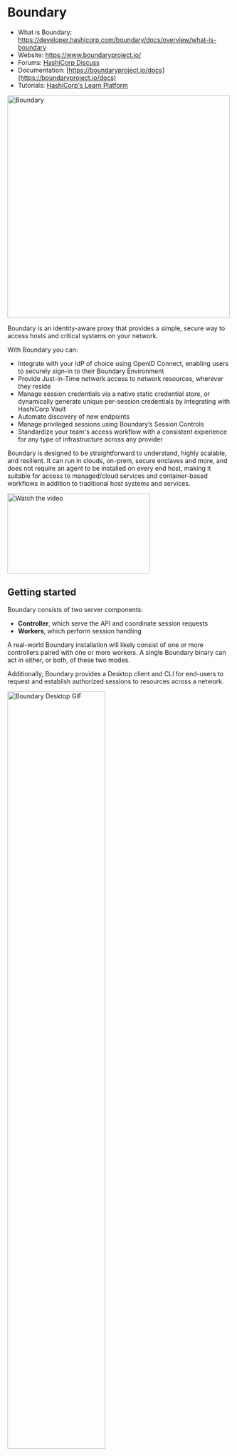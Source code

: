 # Boundary

- What is Boundary: https://developer.hashicorp.com/boundary/docs/overview/what-is-boundary
- Website: https://www.boundaryproject.io/
- Forums: [HashiCorp Discuss](https://discuss.hashicorp.com/c/boundary/)
- Documentation: [https://boundaryproject.io/docs](https://boundaryproject.io/docs)
- Tutorials: [HashiCorp's Learn Platform](https://developer.hashicorp.com/boundary/tutorials)

<img alt="Boundary" src="boundary.png" alt="Image" width="500px"/>

Boundary is an identity-aware proxy that provides a simple, secure way to access hosts and critical systems on your network.

With Boundary you can:

* Integrate with your IdP of choice using OpenID Connect, enabling users to securely sign-in to their Boundary Environment
* Provide Just-in-Time network access to network resources, wherever they reside 
* Manage session credentials via a native static credential store, or dynamically generate unique per-session credentials by integrating with HashiCorp Vault
* Automate discovery of new endpoints
* Manage privileged sessions using Boundary’s Session Controls
* Standardize your team's access workflow with a consistent experience for any type of infrastructure across any provider


Boundary is designed to be straightforward to understand, highly scalable, and 
resilient. It can run in clouds, on-prem, secure enclaves and more, and does not require
an agent to be installed on every end host, making it suitable for access to managed/cloud services and container-based workflows in addition to traditional host systems and services.


<img src="https://www.boundaryproject.io/_next/image?url=https%3A%2F%2Fwww.datocms-assets.com%2F58478%2F1664218843-boundary-illustration-option2-1.png&w=3840&q=75" alt="Watch the video" width="320" height="180">




## Getting started

Boundary consists of two server components: 

* **Controller**, which serve the API and coordinate session requests
* **Workers**, which perform session handling

A real-world Boundary installation will likely consist of one or more
controllers paired with one or more workers. A single Boundary binary can act
in either, or both, of these two modes.

Additionally, Boundary provides a Desktop client and CLI for end-users to request and establish 
authorized sessions to resources across a network.

<img src="boundary_desktop_example.gif" alt="Boundary Desktop GIF" width="66%" height="66%" loop="true">

Boundary does _not_ require software to be installed on your hosts and services.

## Requirements

Boundary has two external dependencies: 
- A SQL database
- At least one KMS

### SQL database
The database contains Boundary's configuration and session information. The 
database must be accessible by Controller nodes. 

Values that are secrets (e.g credentials) are encrypted in the database. Currently, PostgreSQL is supported as a database and has been tested with Postgres 12 and above.

Boundary uses only common extensions and both hosted and self-managed instances are supported.In most instances all that is needed is a database endpoint and appropriate credentials.

### KMS 
Boundary uses KMS keys for various purposes, such as protecting secrets, as a possible authentication mechanism for workers, recovery needs, encryption of values in Boundary’s configuration, and more.Boundary uses key derivation extensively to avoid key sprawl of these high-value keys.

You can use [any cloud KMS or Vault's Transit Secrets Engine to satisfy the KMS requirement](https://developer.hashicorp.com/boundary/docs/configuration/kms). 

## Trying out Boundary

Running Boundary in a more permanent context requires a few more steps, such
as writing some simple configuration files to tell the nodes how to reach their
database and KMS. The steps below, along with the extra information needed
for permanent installations, are detailed in our [Installation Guide](https://developer.hashicorp.com/boundary/docs/install-boundary/install).

> ⚠️  Do _not_ use the `main` branch except for dev or test cases. Boundary 0.10 introduced release branches which should be safe to track, however, migrations in `main` may be renumbered if needed. The Boundary team will not be able to provide assistance if running `main` over the long term results in migration breakages or other bugs.

### Download and Run from Release Page

Download the latest release of the server binary and appropriate desktop
client(s) from our [downloads page](https://developer.hashicorp.com/boundary/downloads)

## Quickstart with Boundary Dev

Boundary has a `dev` mode that you can use for testing. In `dev` mode, you can start both a
controller and worker with a single command, and they have the
following properties:

* The controller starts a PostgreSQL Docker container to use as storage.
  This container will be shut down and removed, if possible, when the
  controller is shut down gracefully.
* The controller uses an internal KMS with ephemeral keys

### Building from Source
If you meet the following local requirements, you can quickly get up and running with Boundary:
- Go v1.21 or greater
- Docker
- Either the [Boundary UI Dependencies](https://github.com/hashicorp/boundary-ui#prerequisites)
  for locally building the ui assets
  or [gh cli](https://cli.github.com) for downloading pre-built ui assets.

Simply run:

  ```make install```

This will build Boundary. (The first time this is run it will fetch and compile
UI assets; which will take a few extra minutes.) Once complete, run Boundary in
`dev` mode:

  ```$GOPATH/bin/boundary dev```

Please note that development may require other tools; to install the set of
tools at the versions used by the Boundary team, run:

  ```make tools```

Without doing so, you may encounter errors while running `make install`. It is important
to also note that using `make tools` will install various tools used for Boundary
development to the normal Go binary directory; this may overwrite or take precedence
over tools that might already be installed on the system.

### Start Boundary

Start the server binary with:

  ```boundary dev```

This will start a Controller service listening on `http://127.0.0.1:9200` for
incoming API requests and a Worker service listening on `http://127.0.0.1:9202`
for incoming session requests. It will also create various default resources and
display various useful pieces of information, such as a login name and password
that can be used to authenticate.

### Configuring Resources

For a simple test of Boundary in `dev` mode you don't generally need to
configure any resources at all! But it's useful to understand what `dev` mode
did for you so you can then take further steps. By default, `dev` mode will
create:

* The `global` Scope for initial authentication, containing a Password-type
  Auth Method, along with an Account for login.
* An organization Scope under `global`, and a project Scope inside the
  organization.
* A Host Catalog with a default Host Set, which itself contains a Host with the
  address of the local machine (`127.0.0.1`)
* A Target mapping the Host Set to a set of connection parameters, with a
  default port of `22` (e.g. SSH)

You can go into Boundary's web UI or use its API to change these
default values, for instance if you want to connect to a different host or need
to modify the port on which to to connect.

### Making the Connection

Next, let's actually make a connection to your local SSH daemon via Boundary:

1. Authenticate to Boundary; using default `dev` values, this would be `boundary
   authenticate password -auth-method-id ampw_1234567890 -login-name admin
   -password password`. (Note that if you do not include the `password` flag you
   will be prompted for it.)
2. Run `boundary connect ssh -target-id ttcp_1234567890`. If you want to adjust
   the username, pass `-username <name>` to the command.

Check out the possibilities for target configuration to test out limiting (or increasing) the
number of connections per session or setting a maximum time limit; try canceling
an active session from the sessions page or via `boundary sessions`, make your
own commands with `boundary connect -exec`, and so on.

### Going Further

This example is a simple way to get started but omits several key steps that
could be taken in a production context:

* Using a firewall or other means to restrict the set of hosts allowed to
  connect to a local service to only Boundary Worker nodes, thereby making
  Boundary the _only_ means of ingress to a host
* Using the [Boundary Terraform provider](https://registry.terraform.io/providers/hashicorp/boundary/latest) to easily integrate Boundary with your
  existing code-based infrastructure
* Pointing a BI tool (PowerBI, Tableau, etc.) at Boundary's data warehouse to
  generate insights and look for anomalies with respect to session access

----

**Please note**: We take Boundary's security and our users' trust very
seriously. If you believe you have found a security issue in Boundary,
_please responsibly disclose_ by contacting us at
[security@hashicorp.com](mailto:security@hashicorp.com).

----

## Contributing

Thank you for your interest in contributing! Please refer to
[CONTRIBUTING.md](https://github.com/hashicorp/boundary/blob/main/CONTRIBUTING.md) for guidance.

